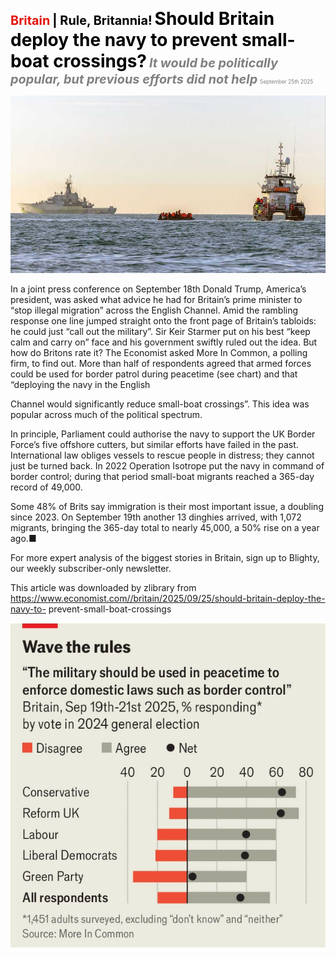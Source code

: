 <span style="color:#E3120B; font-size:14.9pt; font-weight:bold;">Britain</span> <span style="color:#000000; font-size:14.9pt; font-weight:bold;">| Rule, Britannia!</span>
<span style="color:#000000; font-size:21.0pt; font-weight:bold;">Should Britain deploy the navy to prevent small- boat crossings?</span>
<span style="color:#808080; font-size:14.9pt; font-weight:bold; font-style:italic;">It would be politically popular, but previous efforts did not help</span>
<span style="color:#808080; font-size:6.2pt;">September 25th 2025</span>

![](../images/045_Should_Britain_deploy_the_navy_to_prevent_small-boat_crossin/p0193_img01.jpeg)

In a joint press conference on September 18th Donald Trump, America’s president, was asked what advice he had for Britain’s prime minister to “stop illegal migration” across the English Channel. Amid the rambling response one line jumped straight onto the front page of Britain’s tabloids: he could just “call out the military”. Sir Keir Starmer put on his best “keep calm and carry on” face and his government swiftly ruled out the idea. But how do Britons rate it? The Economist asked More In Common, a polling firm, to find out. More than half of respondents agreed that armed forces could be used for border patrol during peacetime (see chart) and that “deploying the navy in the English

Channel would significantly reduce small-boat crossings”. This idea was popular across much of the political spectrum.

In principle, Parliament could authorise the navy to support the UK Border Force’s five offshore cutters, but similar efforts have failed in the past. International law obliges vessels to rescue people in distress; they cannot just be turned back. In 2022 Operation Isotrope put the navy in command of border control; during that period small-boat migrants reached a 365-day record of 49,000.

Some 48% of Brits say immigration is their most important issue, a doubling since 2023. On September 19th another 13 dinghies arrived, with 1,072 migrants, bringing the 365-day total to nearly 45,000, a 50% rise on a year ago.■

For more expert analysis of the biggest stories in Britain, sign up to Blighty, our weekly subscriber-only newsletter.

This article was downloaded by zlibrary from https://www.economist.com//britain/2025/09/25/should-britain-deploy-the-navy-to- prevent-small-boat-crossings

![](../images/045_Should_Britain_deploy_the_navy_to_prevent_small-boat_crossin/p0194_img01.jpeg)
